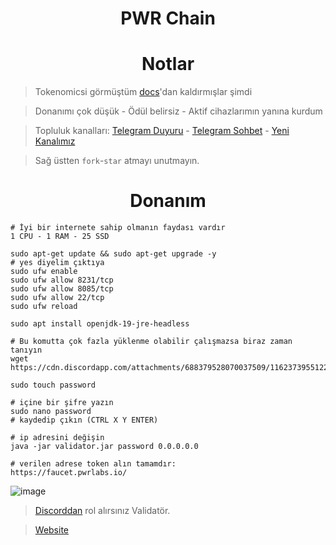 <h1 align="center"> PWR Chain </h1>

<h1 align="center"> Notlar </h1>

> Tokenomicsi görmüştüm [docs](https://docsend.com/view/wuhzf7amksymr279)'dan kaldırmışlar şimdi

> Donanımı çok düşük - Ödül belirsiz - Aktif cihazlarımın yanına kurdum

> Topluluk kanalları: [Telegram Duyuru](https://t.me/RuesAnnouncement) - [Telegram Sohbet](https://t.me/RuesChat) - [Yeni Kanalımız](https://whatsapp.com/channel/0029VaBcj7V1dAw1H2KhMk34)

> Sağ üstten `fork`-`star` atmayı unutmayın.

<h1 align="center"> Donanım </h1>

```console
# İyi bir internete sahip olmanın faydası vardır
1 CPU - 1 RAM - 25 SSD
```
```console
sudo apt-get update && sudo apt-get upgrade -y
# yes diyelim çıktıya
sudo ufw enable
sudo ufw allow 8231/tcp
sudo ufw allow 8085/tcp
sudo ufw allow 22/tcp
sudo ufw reload

sudo apt install openjdk-19-jre-headless
```
```console
# Bu komutta çok fazla yüklenme olabilir çalışmazsa biraz zaman tanıyın
wget https://cdn.discordapp.com/attachments/688379528070037509/1162373955122901092/validator.jar

sudo touch password

# içine bir şifre yazın
sudo nano password
# kaydedip çıkın (CTRL X Y ENTER)
```
``` console
# ip adresini değişin
java -jar validator.jar password 0.0.0.0.0

# verilen adrese token alın tamamdır:
https://faucet.pwrlabs.io/
```

![image](https://github.com/ruesandora/PWR/assets/101149671/7c4a1992-aa26-424a-8a2f-3f570fc93728)


> [Discorddan](https://discord.gg/WZQnA5qv) rol alırsınız Validatör.

> [Website](https://www.pwrlabs.io/)
